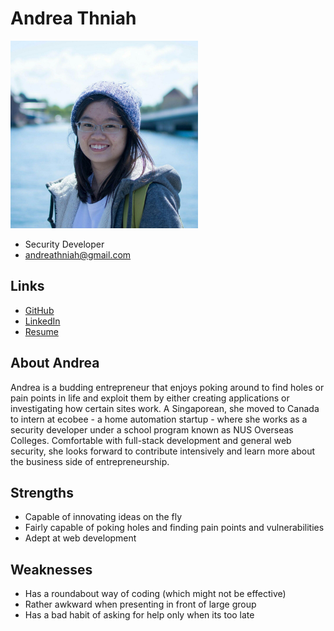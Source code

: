 # Andrea Thniah

<img src="./andreathniah.jpg" width="300">

- Security Developer
- andreathniah@gmail.com

## Links

- [GitHub](https://github.com/andreathniah)
- [LinkedIn](https://sg.linkedin.com/in/andreathniah)
- [Resume](https://drive.google.com/open?id=1LfvtYT7vqGTDPuM_cxuDNeQC-4xG2Cis)

## About Andrea

Andrea is a budding entrepreneur that enjoys poking around to find holes or pain points in life and exploit them by either creating applications or investigating how certain sites work. A Singaporean, she moved to Canada to intern at ecobee - a home automation startup - where she works as a security developer under a school program known as NUS Overseas Colleges. Comfortable with full-stack development and general web security, she looks forward to contribute intensively and learn more about the business side of entrepreneurship.

## Strengths

- Capable of innovating ideas on the fly
- Fairly capable of poking holes and finding pain points and vulnerabilities
- Adept at web development

## Weaknesses

- Has a roundabout way of coding (which might not be effective)
- Rather awkward when presenting in front of large group
- Has a bad habit of asking for help only when its too late
